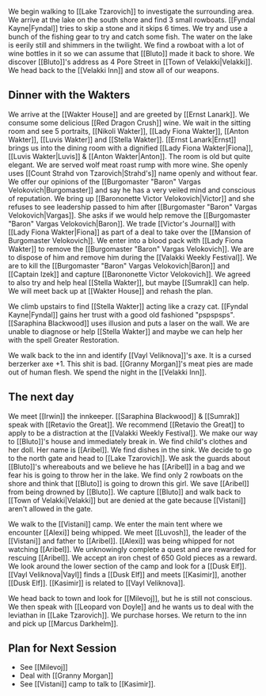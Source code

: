 We begin walking to [[Lake Tzarovich]] to investigate the surrounding area. We arrive at the lake on the south shore and find 3 small rowboats.  [[Fyndal Kayne|Fyndal]] tries to skip a stone and it skips 6 times. We try and use a bunch of the fishing gear to try and catch some fish. The water on the lake is eerily still and shimmers in the twilight. We find a rowboat with a lot of wine bottles in it so we can assume that [[Bluto]] made it back to shore. We discover [[Bluto]]'s address as 4 Pore Street in [[Town of Velakki|Velakki]]. We head back to the [[Velakki Inn]] and stow all of our weapons. 

## Dinner with the Wakters

We arrive at the [[Wakter House]] and are greeted by [[Ernst Lanark]]. We consume some delicious [[Red Dragon Crush]] wine.  We wait in the sitting room and see 5 portraits, [[Nikoli Wakter]], [[Lady Fiona Wakter]], [[Anton Wakter]], [[Luvis Wakter]] and [[Stella Wakter]]. [[Ernst Lanark|Ernst]] brings us into the dining room with a dignified [[Lady Fiona Wakter|Fiona]], [[Luvis Wakter|Luvis]] & [[Anton Wakter|Anton]]. The room is old but quite elegant. We are served wolf meat roast rump with more wine. She openly uses [[Count Strahd von Tzarovich|Strahd's]] name openly and without fear. We offer our opinions of the [[Burgomaster "Baron" Vargas Velokovich|Burgomaster]] and say he has a very veiled mind and conscious of reputation. We bring up [[Barononette Victor Velokovich|Victor]] and she refuses to see leadership passed to him after [[Burgomaster "Baron" Vargas Velokovich|Vargas]]. She asks if we would help remove the [[Burgomaster "Baron" Vargas Velokovich|Baron]]. We trade [[Victor's Journal]] with [[Lady Fiona Wakter|Fiona]] as part of a deal to take over the [[Mansion of Burgomaster Velokovich]]. We enter into a blood pack with [[Lady Fiona Wakter]] to remove the [[Burgomaster "Baron" Vargas Velokovich]]. We are to dispose of him and remove him during the [[Valakki Weekly Festival]]. We are to kill the [[Burgomaster "Baron" Vargas Velokovich|Baron]] and [[Captain Izek]] and capture [[Barononette Victor Velokovich]]. We agreed to also try and help heal [[Stella Wakter]], but maybe [[Sumrak]] can help. We will meet back up at [[Wakter House]] and rehash the plan.

We climb upstairs to find [[Stella Wakter]] acting like a crazy cat. [[Fyndal Kayne|Fyndal]] gains her trust with a good old fashioned "pspspsps".  [[Saraphina Blackwood]] uses illusion and puts a laser on the wall. We are unable to diagnose or help [[Stella Wakter]] and maybe we can help her with the spell Greater Restoration. 

We walk back to the inn and identify [[Vayl Veliknova]]'s axe. It is a cursed berzerker axe +1. This shit is bad. [[Granny Morgan]]'s meat pies are made out of human flesh. We spend the night in the [[Velakki Inn]].

## The next day
We meet [[Irwin]] the innkeeper. [[Saraphina Blackwood]] & [[Sumrak]] speak with [[Retavio the Great]]. We recommend [[Retavio the Great]] to apply to be a distraction at the [[Valakki Weekly Festival]]. We make our way to [[Bluto]]'s house and immediately break in. We find child's clothes and her doll. Her name is [[Aribel]]. We find dishes in the sink. We decide to go to the north gate and head to [[Lake Tzarovich]]. We ask the guards about [[Bluto]]'s whereabouts and we believe he has [[Aribel]] in a bag and we fear his is going to throw her in the lake. We find only 2 rowboats on the shore and think that [[Bluto]] is going to drown this girl. We save [[Aribel]] from being drowned by [[Bluto]]. We capture [[Bluto]] and walk back to [[Town of Velakki|Velakki]] but are denied at the gate because [[Vistani]] aren't allowed in the gate.

We walk to the [[Vistani]] camp. We enter the main tent where we encounter [[Alexi]] being whipped. We meet [[Luvosh]], the leader of the [[Vistani]] and father to [[Aribel]]. [[Alexi]] was being whipped for not watching [[Aribel]]. We unknowingly complete a quest and are rewarded for rescuing [[Aribel]]. We accept an iron chest of 650 Gold pieces as a reward. We look around the lower section of the camp and look for a [[Dusk Elf]]. [[Vayl Veliknova|Vayl]] finds a [[Dusk Elf]] and meets [[Kasimir]], another [[Dusk Elf]]. [[Kasimir]] is related to [[Vayl Veliknova]].

We head back to town and look for [[Milevoj]], but he is still not conscious. We then speak with [[Leopard von Doyle]] and he wants us to deal with the leviathan in [[Lake Tzarovich]]. We purchase horses. We return to the inn and pick up [[Marcus Darkhelm]].

## Plan for Next Session
- See [[Milevoj]]
-  Deal with [[Granny Morgan]]
- See [[Vistani]] camp to talk to [[Kasimir]].